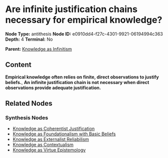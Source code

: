 # Are infinite justification chains necessary for empirical knowledge?

**Node Type:** antithesis
**Node ID:** e0910dd4-f27c-4301-9921-06194994c363
**Depth:** 4
**Terminal:** No

**Parent:** [Knowledge as Infinitism](knowledge-as-infinitism-synthesis-536be45f-2126-45ff-a06e-6a54e2685dc2.md)

## Content

**Empirical knowledge often relies on finite, direct observations to justify beliefs.**, **An infinite justification chain is not necessary when direct observations provide adequate justification.**

## Related Nodes

### Synthesis Nodes

- [Knowledge as Coherentist Justification](knowledge-as-coherentist-justification-synthesis-f2c61129-af93-4465-b791-cbf77a215ed1.md)
- [Knowledge as Foundationalism with Basic Beliefs](knowledge-as-foundationalism-with-basic-beliefs-synthesis-8ca103af-f49a-4ec1-808b-bd6930a92229.md)
- [Knowledge as Externalist Reliabilism](knowledge-as-externalist-reliabilism-synthesis-ded2f676-616c-4b4f-823a-d0a7e06d446a.md)
- [Knowledge as Contextualism](knowledge-as-contextualism-synthesis-860e5809-4bca-4e6a-8704-2869e4fd7c1e.md)
- [Knowledge as Virtue Epistemology](knowledge-as-virtue-epistemology-synthesis-3686b7ce-c767-4fcd-a799-4f266486fb4b.md)
